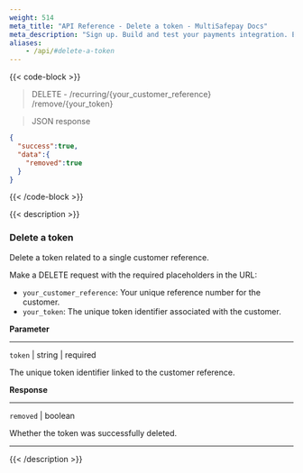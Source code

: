 ```yaml
---
weight: 514
meta_title: "API Reference - Delete a token - MultiSafepay Docs"
meta_description: "Sign up. Build and test your payments integration. Explore our products and services. Use our API Reference, SDKs, and wrappers. Get support."
aliases: 
    - /api/#delete-a-token
---
```


{{< code-block >}}

> DELETE - /recurring/{your_customer_reference}  
/remove/{your_token}

> JSON response
```json
{
  "success":true,
  "data":{
    "removed":true
  }
}
```

{{< /code-block >}}

{{< description >}}

### Delete a token

Delete a token related to a single customer reference.

Make a DELETE request with the required placeholders in the URL:

- `your_customer_reference`: Your unique reference number for the customer.
- `your_token`: The unique token identifier associated with the customer.

**Parameter**

----------------
`token` | string | required

The unique token identifier linked to the customer reference.  

**Response**

----------------
`removed` | boolean

Whether the token was successfully deleted.

----------------

{{< /description >}}